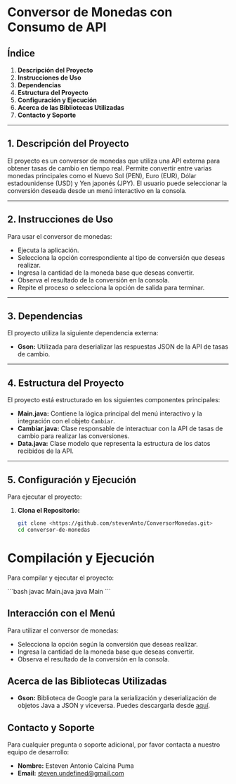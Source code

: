 # Conversor de Monedas con Consumo de API

## Índice

1. **Descripción del Proyecto**
2. **Instrucciones de Uso**
3. **Dependencias**
4. **Estructura del Proyecto**
5. **Configuración y Ejecución**
6. **Acerca de las Bibliotecas Utilizadas**
7. **Contacto y Soporte**

---

## 1. Descripción del Proyecto

El proyecto es un conversor de monedas que utiliza una API externa para obtener tasas de cambio en tiempo real. Permite convertir entre varias monedas principales como el Nuevo Sol (PEN), Euro (EUR), Dólar estadounidense (USD) y Yen japonés (JPY). El usuario puede seleccionar la conversión deseada desde un menú interactivo en la consola.

---

## 2. Instrucciones de Uso

Para usar el conversor de monedas:

- Ejecuta la aplicación.
- Selecciona la opción correspondiente al tipo de conversión que deseas realizar.
- Ingresa la cantidad de la moneda base que deseas convertir.
- Observa el resultado de la conversión en la consola.
- Repite el proceso o selecciona la opción de salida para terminar.

---

## 3. Dependencias

El proyecto utiliza la siguiente dependencia externa:

- **Gson:** Utilizada para deserializar las respuestas JSON de la API de tasas de cambio.

---

## 4. Estructura del Proyecto

El proyecto está estructurado en los siguientes componentes principales:

- **Main.java:** Contiene la lógica principal del menú interactivo y la integración con el objeto `Cambiar`.
- **Cambiar.java:** Clase responsable de interactuar con la API de tasas de cambio para realizar las conversiones.
- **Data.java:** Clase modelo que representa la estructura de los datos recibidos de la API.

---

## 5. Configuración y Ejecución

Para ejecutar el proyecto:

1. **Clona el Repositorio:**
   ```bash
   git clone <https://github.com/stevenAnto/ConversorMonedas.git>
   cd conversor-de-monedas
   ```
# Compilación y Ejecución

Para compilar y ejecutar el proyecto:

\```bash
javac Main.java
java Main
\```

## Interacción con el Menú

Para utilizar el conversor de monedas:

- Selecciona la opción según la conversión que deseas realizar.
- Ingresa la cantidad de la moneda base que deseas convertir.
- Observa el resultado de la conversión en la consola.

## Acerca de las Bibliotecas Utilizadas

- **Gson:** Biblioteca de Google para la serialización y deserialización de objetos Java a JSON y viceversa. Puedes descargarla desde [aquí](https://github.com/google/gson/releases).

## Contacto y Soporte

Para cualquier pregunta o soporte adicional, por favor contacta a nuestro equipo de desarrollo:

- **Nombre:** Esteven Antonio Calcina Puma
- **Email:** [steven.undefined@gmail.com](mailto:steven.undefined@gmail.com)
